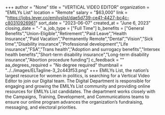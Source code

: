 +++
author = "None"
title = "VERTICAL VIDEO EDITOR"
organization = "EMILYs List"
location = "Remote"
salary = "$63,000"
link = "https://jobs.lever.co/emilyslist/dae5d739-ce41-4427-bc4c-c80310926961"
sort_date = "2023-06-07"
created_at = "June 6, 2023"
closing_date = "-"
a_job_type = ["Full Time"]
b_benefits = ["General Benefits","Union-Eligible","Retirement","Paid Leave","Health Insurance","Paid Vacation","Permanently Remote","Dental","Vision","Sick time","Disability insurance","Professional development","Life insurance","FSA","Trans health","Adoption and surrogacy benefits","Intersex health benefits","Short-term disability insurance","Long-term disability insurance","Abortion procedure funding"]
c_feedback = ""
aa_degrees_required = "No degree required"
thumbnail = "../../images/ELTagline-3_2c443f53.png"
+++
EMILYs List, the nation’s largest resource for women in politics, is searching for a Vertical Video Editor to join our Digital team. The Digital Department is responsible for engaging and growing the EMILYs List community and providing online resources for EMILYs List candidates. The department works closely with the Campaigns, Training, Development, and Communications teams to ensure our online program advances the organization’s fundraising, messaging, and electoral priorities.